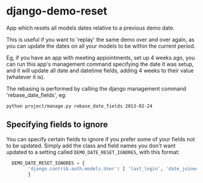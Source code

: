 django-demo-reset
=================

App which resets all models dates relative to a previous demo date.

This is useful if you want to 'replay' the same demo over and over again,
as you can update the dates on all your models to be within the current
period.

Eg, if you have an app with meeting appointments, set up 4 weeks ago, you can
run this app's management command specifying the date it was setup, and it
will update all date and datetime fields, adding 4 weeks to their value
(whatever it is).

The rebasing is performed by calling the django management command
'rebase_date_fields', eg:

```shell
python project/manage.py rebase_date_fields 2013-02-24
```

Specifying fields to ignore
---------------------------

You can specify certain fields to ignore if you prefer some of your fields not
to be updated. Simply add the class and field names you don't want updated to
a setting called ``DEMO_DATE_RESET_IGNORES``, with this format:

```python
  DEMO_DATE_RESET_IGNORES = {
        'django.contrib.auth.models.User': [ 'last_login', 'date_joined' ]
        }
```
